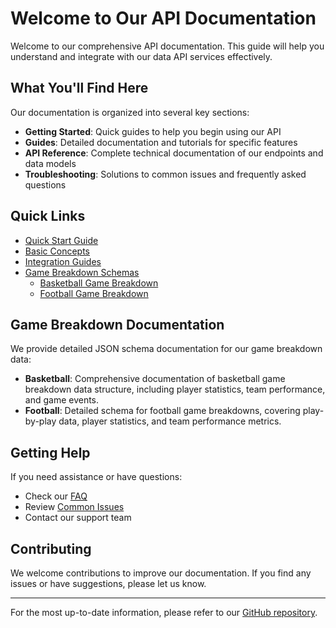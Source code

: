 # Welcome to Our API Documentation

Welcome to our comprehensive API documentation. This guide will help you understand and integrate with our data API services effectively.

## What You'll Find Here

Our documentation is organized into several key sections:

- **Getting Started**: Quick guides to help you begin using our API
- **Guides**: Detailed documentation and tutorials for specific features
- **API Reference**: Complete technical documentation of our endpoints and data models
- **Troubleshooting**: Solutions to common issues and frequently asked questions

## Quick Links

- [Quick Start Guide](getting-started/quickstart.md)
- [Basic Concepts](getting-started/basic-concepts.md)
- [Integration Guides](data-api/integration-guides/breakdown-data-update-integration-guide.md)
- [Game Breakdown Schemas](api-reference/json-schemas/README.md)
  - [Basketball Game Breakdown](api-reference/json-schemas/basketball-game-breakdown.md)
  - [Football Game Breakdown](api-reference/json-schemas/football-game-breakdown.md)

## Game Breakdown Documentation

We provide detailed JSON schema documentation for our game breakdown data:

- **Basketball**: Comprehensive documentation of basketball game breakdown data structure, including player statistics, team performance, and game events.
- **Football**: Detailed schema for football game breakdowns, covering play-by-play data, player statistics, and team performance metrics.

## Getting Help

If you need assistance or have questions:

- Check our [FAQ](troubleshooting/faq.md)
- Review [Common Issues](troubleshooting/common-issues.md)
- Contact our support team

## Contributing

We welcome contributions to improve our documentation. If you find any issues or have suggestions, please let us know.

---

For the most up-to-date information, please refer to our [GitHub repository](https://github.com/your-org/data-api-docs). 
